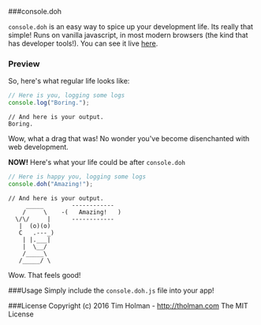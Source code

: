 ###console.doh

`console.doh` is an easy way to spice up your development life. Its really that simple! Runs on vanilla javascript, in most modern browsers (the kind that has developer tools!). You can see it live [here](https://jonathanschndr.github.io/console-dot-homer/).

### Preview

So, here's what regular life looks like:

```javascript
// Here is you, logging some logs
console.log("Boring.");
```
```
// And here is your output.
Boring.
```

Wow, what a drag that was! No wonder you've become disenchanted with web development.

**NOW!** Here's what your life could be after `console.doh`

```javascript
// Here is happy you, logging some logs
console.doh("Amazing!");
```


```
// And here is your output.
     _____        ------------
    /     \    -(   Amazing!   )
  \/\/     |      ------------
   |  (o)(o)    
   C   .---_)   
    | |.___|    
    |  \__/    
    /_____\    
   /_____/ \  
```

Wow. That feels good!

###Usage
Simply include the `console.doh.js` file into your app!

###License
Copyright (c) 2016 Tim Holman - http://tholman.com
The MIT License
